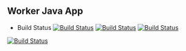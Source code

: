 ## Worker Java App
  * Build Status
[![Build Status](http://35.197.102.152:8080/buildStatus/icon?job=job-01)](http://35.197.102.152:8080/job/job-01/)
[![Build Status](http://35.197.102.152:8080/buildStatus/icon?job=job-02&subject=UnitTest)](http://35.197.102.152:8080/job/job-02/)
[![Build Status](http://35.246.127.179:8080/buildStatus/icon?job=instavote%2Fworker-build)](http://34.105.209.133:8080/job/instavote/job/worker-build/)

[![Build Status](http://35.246.127.179:8080/buildStatus/icon?job=instavote%2Fworker-test&subject=UnitTest)](http://34.105.209.133:8080/job/instavote/job/worker-test/)
